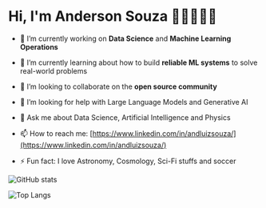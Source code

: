 # Hi, I'm Anderson Souza 👋🏾👨🏽‍💻

- 🔭 I’m currently working on **Data Science** and **Machine Learning Operations**

- 🌱 I’m currently learning about how to build **reliable ML systems** to solve real-world problems
 
- 👯 I’m looking to collaborate on the **open source community**

- 🤔 I’m looking for help with Large Language Models and Generative AI

- 💬 Ask me about Data Science, Artificial Intelligence and Physics

- 📫 How to reach me: [https://www.linkedin.com/in/andluizsouza/](https://www.linkedin.com/in/andluizsouza/)

- ⚡ Fun fact: I love Astronomy, Cosmology, Sci-Fi stuffs and soccer


![GitHub stats](https://github-readme-stats.vercel.app/api?username=andluizsouza&show_icons=true&theme=dracula&include_all_commits=true&count_private=true)

![Top Langs](https://github-readme-stats.vercel.app/api/top-langs/?username=andluizsouza&layout=donut&theme=dracula)
